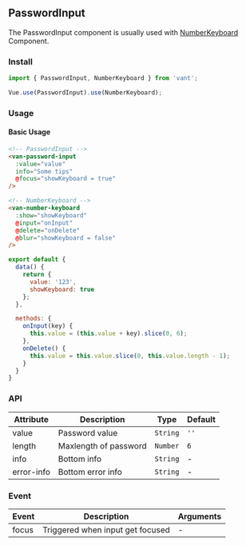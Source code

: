 ## PasswordInput
The PasswordInput component is usually used with [NumberKeyboard](#/en-US/number-keyboard) Component.

### Install
``` javascript
import { PasswordInput, NumberKeyboard } from 'vant';

Vue.use(PasswordInput).use(NumberKeyboard);
```

### Usage

#### Basic Usage

```html
<!-- PasswordInput -->
<van-password-input
  :value="value"
  info="Some tips"
  @focus="showKeyboard = true"
/>

<!-- NumberKeyboard -->
<van-number-keyboard
  :show="showKeyboard"
  @input="onInput"
  @delete="onDelete"
  @blur="showKeyboard = false"
/>
```

```javascript
export default {
  data() {
    return {
      value: '123',
      showKeyboard: true
    };
  },

  methods: {
    onInput(key) {
      this.value = (this.value + key).slice(0, 6);
    },
    onDelete() {
      this.value = this.value.slice(0, this.value.length - 1);
    }
  }
}
```

### API

| Attribute | Description | Type | Default |
|-----------|-----------|-----------|-------------|
| value | Password value | `String` | `''` |
| length | Maxlength of password | `Number` | `6` |
| info | Bottom info | `String` | - |
| error-info | Bottom error info | `String` | - |

### Event

| Event | Description | Arguments |
|-----------|-----------|-----------|
| focus | Triggered when input get focused | - |
